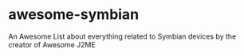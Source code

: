 # awesome-symbian
An Awesome List about everything related to Symbian devices by the creator of Awesome J2ME
